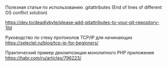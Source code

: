 Полезная статья по использованию .gitattributes (End of lines of different OS conflict solution)

https://dev.to/deadlybyte/please-add-gitattributes-to-your-git-repository-1jld












Руководство по стеку протоколов TCP/IP для начинающих
https://selectel.ru/blog/tcp-ip-for-beginners/

Практический пример декомпозиции монолитного PHP приложения
https://habr.com/ru/articles/796223/ 
